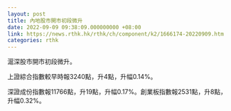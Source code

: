 ```yaml
---
layout: post
title: 內地股市開市初段微升
date: 2022-09-09 09:38:09.000000000 +08:00
link: https://news.rthk.hk/rthk/ch/component/k2/1666174-20220909.htm
categories: rthk
---
```


滬深股市開市初段微升。

上證綜合指數較早時報3240點，升4點，升幅0.14%。

深證成份指數報11766點，升19點，升幅0.17%。創業板指數報2531點，升8點，升幅0.32%。
